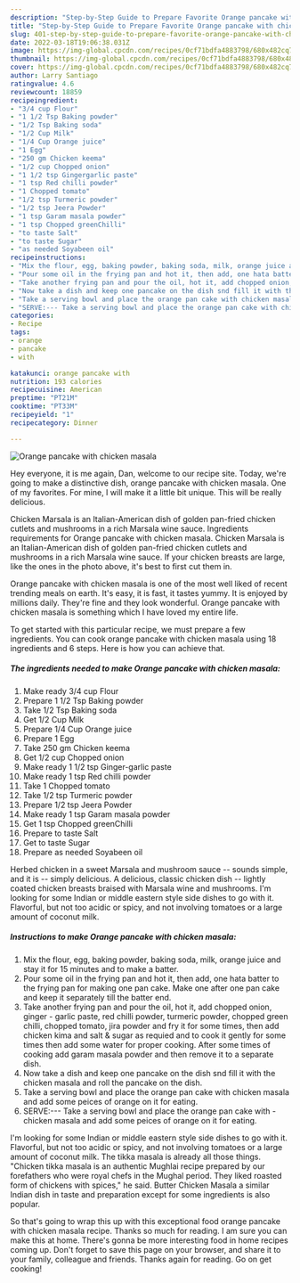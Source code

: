 ```yaml
---
description: "Step-by-Step Guide to Prepare Favorite Orange pancake with chicken masala"
title: "Step-by-Step Guide to Prepare Favorite Orange pancake with chicken masala"
slug: 401-step-by-step-guide-to-prepare-favorite-orange-pancake-with-chicken-masala
date: 2022-03-18T19:06:38.031Z
image: https://img-global.cpcdn.com/recipes/0cf71bdfa4883798/680x482cq70/orange-pancake-with-chicken-masala-recipe-main-photo.jpg
thumbnail: https://img-global.cpcdn.com/recipes/0cf71bdfa4883798/680x482cq70/orange-pancake-with-chicken-masala-recipe-main-photo.jpg
cover: https://img-global.cpcdn.com/recipes/0cf71bdfa4883798/680x482cq70/orange-pancake-with-chicken-masala-recipe-main-photo.jpg
author: Larry Santiago
ratingvalue: 4.6
reviewcount: 18859
recipeingredient:
- "3/4 cup Flour"
- "1 1/2 Tsp Baking powder"
- "1/2 Tsp Baking soda"
- "1/2 Cup Milk"
- "1/4 Cup Orange juice"
- "1 Egg"
- "250 gm Chicken keema"
- "1/2 cup Chopped onion"
- "1 1/2 tsp Gingergarlic paste"
- "1 tsp Red chilli powder"
- "1 Chopped tomato"
- "1/2 tsp Turmeric powder"
- "1/2 tsp Jeera Powder"
- "1 tsp Garam masala powder"
- "1 tsp Chopped greenChilli"
- "to taste Salt"
- "to taste Sugar"
- "as needed Soyabeen oil"
recipeinstructions:
- "Mix the flour, egg, baking powder, baking soda, milk, orange juice and stay it for 15 minutes and to make a batter."
- "Pour some oil in the frying pan and hot it, then add, one hata batter to the frying pan for making one pan cake. Make one after one pan cake and keep it separately till the batter end."
- "Take another frying pan and pour the oil, hot it, add chopped onion, ginger - garlic paste, red chilli powder, turmeric powder, chopped green chilli, chopped tomato, jira powder and fry it for some times, then add chicken kima and salt &amp; sugar as requied and to cook it gently for some times then add some water for proper cooking. After some times of cooking add garam masala powder and then remove it to a separate dish."
- "Now take a dish and keep one pancake on the dish snd fill it with the chicken masala and roll the pancake on the dish."
- "Take a serving bowl and place the orange pan cake with chicken masala and add some peices of orange on it for eating."
- "SERVE:--- Take a serving bowl and place the orange pan cake with chicken masala and add some peices of orange on it for eating."
categories:
- Recipe
tags:
- orange
- pancake
- with

katakunci: orange pancake with 
nutrition: 193 calories
recipecuisine: American
preptime: "PT21M"
cooktime: "PT33M"
recipeyield: "1"
recipecategory: Dinner

---
```



![Orange pancake with chicken masala](https://img-global.cpcdn.com/recipes/0cf71bdfa4883798/680x482cq70/orange-pancake-with-chicken-masala-recipe-main-photo.jpg)

Hey everyone, it is me again, Dan, welcome to our recipe site. Today, we're going to make a distinctive dish, orange pancake with chicken masala. One of my favorites. For mine, I will make it a little bit unique. This will be really delicious.

Chicken Marsala is an Italian-American dish of golden pan-fried chicken cutlets and mushrooms in a rich Marsala wine sauce. Ingredients requirements for Orange pancake with chicken masala. Chicken Marsala is an Italian-American dish of golden pan-fried chicken cutlets and mushrooms in a rich Marsala wine sauce. If your chicken breasts are large, like the ones in the photo above, it&#39;s best to first cut them in.

Orange pancake with chicken masala is one of the most well liked of recent trending meals on earth. It's easy, it is fast, it tastes yummy. It is enjoyed by millions daily. They're fine and they look wonderful. Orange pancake with chicken masala is something which I have loved my entire life.


To get started with this particular recipe, we must prepare a few ingredients. You can cook orange pancake with chicken masala using 18 ingredients and 6 steps. Here is how you can achieve that.

<!--inarticleads1-->

##### The ingredients needed to make Orange pancake with chicken masala:

1. Make ready 3/4 cup Flour
1. Prepare 1 1/2 Tsp Baking powder
1. Take 1/2 Tsp Baking soda
1. Get 1/2 Cup Milk
1. Prepare 1/4 Cup Orange juice
1. Prepare 1 Egg
1. Take 250 gm Chicken keema
1. Get 1/2 cup Chopped onion
1. Make ready 1 1/2 tsp Ginger-garlic paste
1. Make ready 1 tsp Red chilli powder
1. Take 1 Chopped tomato
1. Take 1/2 tsp Turmeric powder
1. Prepare 1/2 tsp Jeera Powder
1. Make ready 1 tsp Garam masala powder
1. Get 1 tsp Chopped greenChilli
1. Prepare to taste Salt
1. Get to taste Sugar
1. Prepare as needed Soyabeen oil


Herbed chicken in a sweet Marsala and mushroom sauce -- sounds simple, and it is -- simply delicious. A delicious, classic chicken dish -- lightly coated chicken breasts braised with Marsala wine and mushrooms. I&#39;m looking for some Indian or middle eastern style side dishes to go with it. Flavorful, but not too acidic or spicy, and not involving tomatoes or a large amount of coconut milk. 

<!--inarticleads2-->

##### Instructions to make Orange pancake with chicken masala:

1. Mix the flour, egg, baking powder, baking soda, milk, orange juice and stay it for 15 minutes and to make a batter.
1. Pour some oil in the frying pan and hot it, then add, one hata batter to the frying pan for making one pan cake. Make one after one pan cake and keep it separately till the batter end.
1. Take another frying pan and pour the oil, hot it, add chopped onion, ginger - garlic paste, red chilli powder, turmeric powder, chopped green chilli, chopped tomato, jira powder and fry it for some times, then add chicken kima and salt &amp; sugar as requied and to cook it gently for some times then add some water for proper cooking. After some times of cooking add garam masala powder and then remove it to a separate dish.
1. Now take a dish and keep one pancake on the dish snd fill it with the chicken masala and roll the pancake on the dish.
1. Take a serving bowl and place the orange pan cake with chicken masala and add some peices of orange on it for eating.
1. SERVE:--- Take a serving bowl and place the orange pan cake with - chicken masala and add some peices of orange on it for eating.


I&#39;m looking for some Indian or middle eastern style side dishes to go with it. Flavorful, but not too acidic or spicy, and not involving tomatoes or a large amount of coconut milk. The tikka masala is already all those things. &#34;Chicken tikka masala is an authentic Mughlai recipe prepared by our forefathers who were royal chefs in the Mughal period. They liked roasted form of chickens with spices,&#34; he said. Butter Chicken Masala a similar Indian dish in taste and preparation except for some ingredients is also popular. 

So that's going to wrap this up with this exceptional food orange pancake with chicken masala recipe. Thanks so much for reading. I am sure you can make this at home. There's gonna be more interesting food in home recipes coming up. Don't forget to save this page on your browser, and share it to your family, colleague and friends. Thanks again for reading. Go on get cooking!

